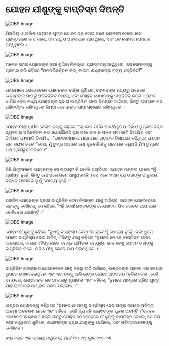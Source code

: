 # ଯୋହନ ଯୀଶୁଙ୍କୁ ବାପ୍ତିସ୍ମ ଦିଅନ୍ତି

![OBS Image](https://cdn.door43.org/obs/jpg/360px/obs-en-24-01.jpg)

ଯିଖରିୟ ଓ ଇଲିଶାବେଥଙ୍କ ପୁତ୍ର ଯୋହନ ବଢ଼ ହୋଇ ଜଣେ ଭାବବାଦୀ ହେଲେ ।ସେ ପ୍ରାନ୍ତରରେ ବାସ କଲେ, ବନ ମଧୁ ଓ ପଙ୍ଗପାଳ ଖାଉଥିଲେ, ଏବଂ ଓଟ ଲୋମର ପୋଷାକ ପିନ୍ଧୁଥିଲେ ।

![OBS Image](https://cdn.door43.org/obs/jpg/360px/obs-en-24-02.jpg)

ଅନେକ ଲୋକ ଯୋହନଙ୍କ କଥା ଶୁଣିବା ନିମନ୍ତେ ପ୍ରାନ୍ତରକୁ ଆସୁଥିଲେ ।ସେ ସେମାନଙ୍କୁ ପ୍ରଚାର କରି କହିଲେ “ମନପରିବର୍ତ୍ତନ କର, କାରଣ ଈଶ୍ଵରଙ୍କ ରାଜ୍ୟ ସନ୍ନିକଟ!”

![OBS Image](https://cdn.door43.org/obs/jpg/360px/obs-en-24-03.jpg)

ଲୋକମାନେ ଯେତେବେଳେ ଯୋହନଙ୍କ ବାର୍ତ୍ତା ଶୁଣିଲେ, ସେମାନଙ୍କ ମଧ୍ୟରୁ ଅନେକେ ସେମାନଙ୍କ ପାପରୁ ପରିବର୍ତ୍ତିତ ହେଲେ, ଏବଂ ଯୋହନ ସେମାନଙ୍କୁ ବାପ୍ତିଜିତ କଲେ ।ଅନେକ ଧାର୍ମିକ ନେତା ମଧ୍ୟ ଯୋହନଙ୍କ ଦ୍ଵାରା ବାପ୍ତିଜିତ ହେବା ନିମନ୍ତେ ଆସିଲେ, କିନ୍ତୁ ସେମାନେ ମନ ପରିବର୍ତ୍ତନ କରିନଥିଲେ କିମ୍ବା ସେମାନଙ୍କ ପାପ ସ୍ଵୀକାର କରିନଥିଲେ ।

![OBS Image](https://cdn.door43.org/obs/jpg/360px/obs-en-24-04.jpg)

ଯୋହନ ସେହି ଧାର୍ମିକ ନେତାମାନଙ୍କୁ କହିଲେ “ହେ କାଳ ସର୍ପର ବଂଶ!ଅନୁତାପ କର ଓ ତୁମ୍ଭମାନଙ୍କ ବ୍ୟବହାର ପରିବର୍ତ୍ତନ କର ।ଯେକୌଣସି ବୃକ୍ଷ ଭଲ ଫଳ ନ ଫଳେ ତାହା କାଟି ଦିଆଯିବ ଏବଂ ନିଆଁରେ ଫୋପାଡି ଦିଆଯିବ ।”ଭାବବାଦୀମାନେ ଯାହା ଯାହା ତାହାଙ୍କ ବିଷୟରେ କହିଥିଲେ ଯୋହନ ତାହା ସଫଳ କଲେ “ଦେଖ, ମୁଁ ତୁମ୍ଭ ଆଗରେ ମୋ ଦୂତବାହିନୀକୁ ପ୍ରେରଣ କରୁଅଛି ଯିଏ ତୁମ୍ଭର ପଥ ପ୍ରସ୍ତୁତ କରିବେ ।”

![OBS Image](https://cdn.door43.org/obs/jpg/360px/obs-en-24-05.jpg)

କିଛି ଯିହୂଦୀମାନେ ଯୋହନଙ୍କୁ ସେ ଖ୍ରୀଷ୍ଟ କି ବୋଲି ପଚାରିଲେ ।ଯୋହନ ଉତ୍ତର ଦେଲେ “ମୁଁ ଖ୍ରୀଷ୍ଟ ନୁହେଁ, କିନ୍ତୁ ମୋ ପରେ ଜଣେ ଆସୁଅଛନ୍ତି । ସେ ଏତେ ମହାନ୍ ଯେ ତାହାଙ୍କ ପାଦୁକାର ବନ୍ଧନ ଫିଟାଇବାକୁ ମୁଁ ଯୋଗ୍ୟ ନୁହେଁ ।”

![OBS Image](https://cdn.door43.org/obs/jpg/360px/obs-en-24-06.jpg)

ପରଦିନ ଯୋହନଙ୍କ ଦ୍ଵାରା ବାପ୍ତିଜିତ ହେବା ନିମନ୍ତେ ଯୀଶୁ ଆସିଲେ ।ଯୋହନ ଯେତେବେଳେ ତାହାଙ୍କୁ ଦେଖିଲେ, ସେ କହିଲେ “ଏହି ଦେଖ!ଈଶ୍ଵରଙ୍କ ମେଷଶାବକ ଯିଏ ଜଗତର ପାପ ଭାର ବୋହିନେଇ ଯାଆନ୍ତି ।”

![OBS Image](https://cdn.door43.org/obs/jpg/360px/obs-en-24-07.jpg)

ଯୋହନ ଯୀଶୁଙ୍କୁ କହିଲେ “ତୁମକୁ ବାପ୍ତିସ୍ମ ଦେବା ନିମନ୍ତେ ମୁଁ ଯୋଗ୍ୟ ନୁହେଁ ।ବରଂ ତୁମେ ମୋତେ ବାପ୍ତିସ୍ମ ଦେବା ଉଚିତ୍ ।”କିନ୍ତୁ ଯୀଶୁ କହିଲେ “ତୁମ୍ଭେ ମୋତେ ବାପ୍ତିସ୍ମ ଦେବା ଆବଶ୍ୟକ, କାରଣ ଏହିପ୍ରକାରେ  ସମସ୍ତ ଧାର୍ମିକତା ସମ୍ପୂର୍ଣ୍ଣ ହେବ ତେଣୁ ଯୋହନ ତାହାଙ୍କୁ ବାପ୍ତିଜିତ କଲେ, ଯଦିଓ ଯୀଶୁ କେବେ ପାପ କରିନଥିଲେ ।

![OBS Image](https://cdn.door43.org/obs/jpg/360px/obs-en-24-08.jpg)

ବାପ୍ତିଜିତ ହେଲାପରେ ଯେତେବେଳେ ଯୀଶୁ ଜଳରୁ ଉଠି ଆସିଲେ, ଈଶ୍ବରଙ୍କ ଆତ୍ମା ଏକ କପୋତ ରୂପରେ ଦେଖାଦେଇଥିଲେ ଏବଂ ଏହା ତଳକୁ ଆସି ତାଙ୍କ ଉପରେ ଅବତରଣ (ବସିଲା) କଲା ।ସେହି ସମୟରେ, ଈଶ୍ଵରଙ୍କ ରବ ଆକାଶରୁ ଶୁଣାଗଲା ଏବଂ କହିଲେ, “ତୁମ୍ଭେ ଆମ୍ଭର ପ୍ରିୟ ପୁତ୍ର ଯାହାଙ୍କଠାରେ ଆମ୍ଭର ପରମ ସନ୍ତୋଷ ।”

![OBS Image](https://cdn.door43.org/obs/jpg/360px/obs-en-24-09.jpg)

ଈଶ୍ଵର ଯୋହନଙ୍କୁ କହିଥିଲେ “ତୁମ୍ଭେ ଯାହାଙ୍କୁ ବାପ୍ତିସ୍ମ ଦେବ ତାଙ୍କ ଉପରେ ପବିତ୍ର ଆତ୍ମା ଅବତରଣ ହେବେ ଏବଂ ରହିବେ ।ସେହି ବ୍ୟକ୍ତି ଈଶ୍ଵରଙ୍କ ପୁତ୍ର ଅଟନ୍ତି ।”କେବଳ ଏକମାତ୍ର ଈଶ୍ଵର ଅଛନ୍ତି।କିନ୍ତୁ ଯୋହନ ଯେତେବେଳେ ଯୀଶୁଙ୍କୁ ବାପ୍ତିସ୍ମ ଦେଲେ, ସେ ପିତା କଥା କହୁଥିବାର ଶୁଣିଲେ, ଈଶ୍ଵରଙ୍କ ପୁତ୍ର ଯୀଶୁଙ୍କୁ ଦେଖିଲେ, ଏବଂ ପବିତ୍ରଆତ୍ମାଙ୍କୁ ଦେଖିଲେ ।

_ବାଇବଲର ଏକ କାହାଣୀ:ମାଥିଉ ୩; ମାର୍କ ୧:୯-୧୧; ଲୂକ ୩:୧-୨୩_